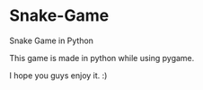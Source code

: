 # Snake-Game
 Snake Game in Python

 This game is made in python while using pygame.

 I hope you guys enjoy it. :)
